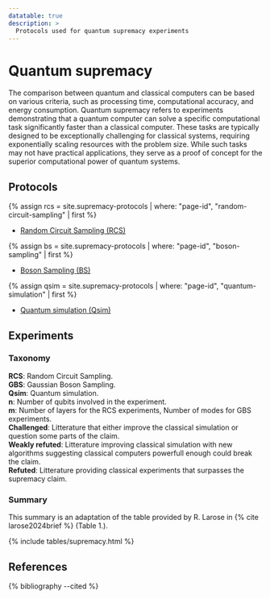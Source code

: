 ```yaml
---
datatable: true
description: >
  Protocols used for quantum supremacy experiments
---
```


# Quantum supremacy

The comparison between quantum and classical computers can be based on various criteria, such as processing time, computational accuracy, and energy consumption. Quantum supremacy refers to experiments demonstrating that a quantum computer can solve a specific computational task significantly faster than a classical computer. These tasks are typically designed to be exceptionally challenging for classical systems, requiring exponentially scaling resources with the problem size. While such tasks may not have practical applications, they serve as a proof of concept for the superior computational power of quantum systems.

## Protocols

{% assign rcs = site.supremacy-protocols | where: "page-id", "random-circuit-sampling" | first %}
- <a href="{{ rcs.url | prepend: site.baseurl }}">Random Circuit Sampling (RCS)</a>

{% assign bs = site.supremacy-protocols | where: "page-id", "boson-sampling" | first %}
- <a href="{{ bs.url | prepend: site.baseurl }}">Boson Sampling (BS)</a>

{% assign qsim = site.supremacy-protocols | where: "page-id", "quantum-simulation" | first %}
- <a href="{{ qsim.url | prepend: site.baseurl }}">Quantum simulation (Qsim)</a>

## Experiments

### Taxonomy
**RCS**: Random Circuit Sampling.\
**GBS**: Gaussian Boson Sampling.\
**Qsim**: Quantum simulation.\
**n**: Number of qubits involved in the experiment.\
**m**: Number of layers for the RCS experiments, Number of modes for GBS experiments.\
**Challenged**: Litterature that either improve the classical simulation or question some parts of the claim.\
**Weakly refuted**: Litterature improving classical simulation with new algorithms suggesting classical computers powerfull enough could break the claim.\
**Refuted**: Litterature providing classical experiments that surpasses the supremacy claim.

### Summary

This summary is an adaptation of the table provided by R. Larose in {% cite larose2024brief %} (Table 1.).

{% include tables/supremacy.html %}


## References
{% bibliography --cited %}